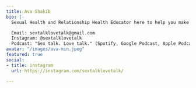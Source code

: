```yaml
---
title: Ava Shakib
bio: |-
  Sexual Health and Relationship Health Educator here to help you make well-informed decisions in your sex and love life.

  Email: sextalklovetalk@gmail.com
  Instagram: @sextalklovetalk
  Podcast: "Sex talk. Love talk." (Spotify, Google Podcast, Apple Podcast)
avatar: "/images/ava-min.jpeg"
featured: true
social:
- title: instagram
  url: https://instagram.com/sextalklovetalk/

---
```

